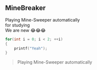 ## MineBreaker
Playing Mine-Sweeper automatically<br>
for studying<br>
We are new :joy::joy::joy:
```cpp
for(int i = 0; i < 2; ++i)
{
    printf("Yeah");
}
```
>Playing Mine-Sweeper automatically
